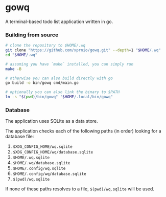 # gowq

A terminal-based todo list application written in go.

### Building from source

```sh
# clone the repository to $HOME/.wq
git clone "https://github.com/xprnio/gowq.git" --depth=1 "$HOME/.wq"
cd "$HOME/.wq"

# assuming you have `make` installed, you can simply run
make -B

# otherwise you can also build directly with go
go build -o bin/gowq cmd/main.go

# optionally you can also link the binary to $PATH
ln -s "$(pwd)/bin/gowq" "$HOME/.local/bin/gowq"
```

### Database

The application uses SQLite as a data store.

The application checks each of the following paths (in order) looking for a database file:

1. `$XDG_CONFIG_HOME/wq.sqlite`
2. `$XDG_CONFIG_HOME/wq/database.sqlite`
3. `$HOME/.wq.sqlite`
4. `$HOME/.wq/database.sqlite`
5. `$HOME/.config/wq.sqlite`
6. `$HOME/.config/wq/database.sqlite`
7. `$(pwd)/wq.sqlite`

If none of these paths resolves to a file, `$(pwd)/wq.sqlite` will be used.
